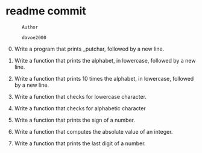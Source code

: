 #                 readme commit



		  Author

		  davoe2000

0.  Write a program that prints _putchar, followed by a new line.

1.  Write a function that prints the alphabet, in lowercase, followed by a new line.

2.  Write a function that prints 10 times the alphabet, in lowercase, followed by a new line.

4.  Write a function that checks for lowercase character.

5.  Write a function that checks for alphabetic character

6.  Write a function that prints the sign of a number.

7.  Write a function that computes the absolute value of an integer.

8.  Write a function that prints the last digit of a number.
